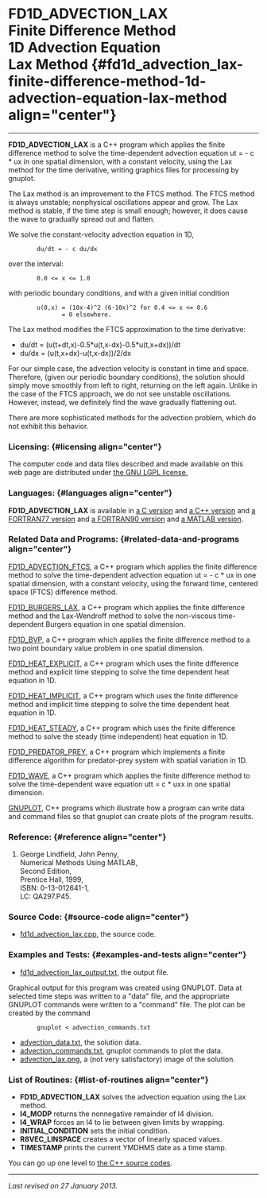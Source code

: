 FD1D\_ADVECTION\_LAX\
Finite Difference Method\
1D Advection Equation\
Lax Method {#fd1d_advection_lax-finite-difference-method-1d-advection-equation-lax-method align="center"}
=========================

------------------------------------------------------------------------

**FD1D\_ADVECTION\_LAX** is a C++ program which applies the finite
difference method to solve the time-dependent advection equation ut = -
c \* ux in one spatial dimension, with a constant velocity, using the
Lax method for the time derivative, writing graphics files for
processing by gnuplot.

The Lax method is an improvement to the FTCS method. The FTCS method is
always unstable; nonphysical oscillations appear and grow. The Lax
method is stable, if the time step is small enough; however, it does
cause the wave to gradually spread out and flatten.

We solve the constant-velocity advection equation in 1D,

            du/dt = - c du/dx
          

over the interval:

            0.0 <= x <= 1.0
          

with periodic boundary conditions, and with a given initial condition

            u(0,x) = (10x-4)^2 (6-10x)^2 for 0.4 <= x <= 0.6
                   = 0 elsewhere.
          

The Lax method modifies the FTCS approximation to the time derivative:

-   du/dt = (u(t+dt,x)-0.5\*u(t,x-dx)-0.5\*u(t,x+dx))/dt
-   du/dx = (u(t,x+dx)-u(t,x-dx))/2/dx

For our simple case, the advection velocity is constant in time and
space. Therefore, (given our periodic boundary conditions), the solution
should simply move smoothly from left to right, returning on the left
again. Unlike in the case of the FTCS approach, we do not see unstable
oscillations. However, instead, we definitely find the wave gradually
flattening out.

There are more sophisticated methods for the advection problem, which do
not exhibit this behavior.

### Licensing: {#licensing align="center"}

The computer code and data files described and made available on this
web page are distributed under [the GNU LGPL
license.](../../txt/gnu_lgpl.txt)

### Languages: {#languages align="center"}

**FD1D\_ADVECTION\_LAX** is available in [a C
version](../../c_src/fd1d_advection_lax/fd1d_advection_lax.html) and [a
C++ version](../../cpp_src/fd1d_advection_lax/fd1d_advection_lax.html)
and [a FORTRAN77
version](../../f77_src/fd1d_advection_lax/fd1d_advection_lax.html) and
[a FORTRAN90
version](../../f_src/fd1d_advection_lax/fd1d_advection_lax.html) and [a
MATLAB version](../../m_src/fd1d_advection_lax/fd1d_advection_lax.html).

### Related Data and Programs: {#related-data-and-programs align="center"}

[FD1D\_ADVECTION\_FTCS](../../cpp_src/fd1d_advection_ftcs/fd1d_advection_ftcs.html),
a C++ program which applies the finite difference method to solve the
time-dependent advection equation ut = - c \* ux in one spatial
dimension, with a constant velocity, using the forward time, centered
space (FTCS) difference method.

[FD1D\_BURGERS\_LAX](../../cpp_src/fd1d_burgers_lax/fd1d_burgers_lax.html),
a C++ program which applies the finite difference method and the
Lax-Wendroff method to solve the non-viscous time-dependent Burgers
equation in one spatial dimension.

[FD1D\_BVP](../../cpp_src/fd1d_bvp/fd1d_bvp.html), a C++ program which
applies the finite difference method to a two point boundary value
problem in one spatial dimension.

[FD1D\_HEAT\_EXPLICIT](../../cpp_src/fd1d_heat_explicit/fd1d_heat_explicit.html),
a C++ program which uses the finite difference method and explicit time
stepping to solve the time dependent heat equation in 1D.

[FD1D\_HEAT\_IMPLICIT](../../cpp_src/fd1d_heat_implicit/fd1d_heat_implicit.html),
a C++ program which uses the finite difference method and implicit time
stepping to solve the time dependent heat equation in 1D.

[FD1D\_HEAT\_STEADY](../../cpp_src/fd1d_heat_steady/fd1d_heat_steady.html),
a C++ program which uses the finite difference method to solve the
steady (time independent) heat equation in 1D.

[FD1D\_PREDATOR\_PREY](../../cpp_src/fd1d_predator_prey/fd1d_predator_prey.html),
a C++ program which implements a finite difference algorithm for
predator-prey system with spatial variation in 1D.

[FD1D\_WAVE](../../cpp_src/fd1d_wave/fd1d_wave.html), a C++ program
which applies the finite difference method to solve the time-dependent
wave equation utt = c \* uxx in one spatial dimension.

[GNUPLOT](../../cpp_src/gnuplot/gnuplot.html), C++ programs which
illustrate how a program can write data and command files so that
gnuplot can create plots of the program results.

### Reference: {#reference align="center"}

1.  George Lindfield, John Penny,\
    Numerical Methods Using MATLAB,\
    Second Edition,\
    Prentice Hall, 1999,\
    ISBN: 0-13-012641-1,\
    LC: QA297.P45.

### Source Code: {#source-code align="center"}

-   [fd1d\_advection\_lax.cpp](fd1d_advection_lax.cpp), the source code.

### Examples and Tests: {#examples-and-tests align="center"}

-   [fd1d\_advection\_lax\_output.txt](fd1d_advection_lax_output.txt),
    the output file.

Graphical output for this program was created using GNUPLOT. Data at
selected time steps was written to a "data" file, and the appropriate
GNUPLOT commands were written to a "command" file. The plot can be
created by the command

            gnuplot < advection_commands.txt
          

-   [advection\_data.txt](advection_data.txt), the solution data.
-   [advection\_commands.txt](advection_commands.txt), gnuplot commands
    to plot the data.
-   [advection\_lax.png](advection_lax.png), a (not very satisfactory)
    image of the solution.

### List of Routines: {#list-of-routines align="center"}

-   **FD1D\_ADVECTION\_LAX** solves the advection equation using the Lax
    method.
-   **I4\_MODP** returns the nonnegative remainder of I4 division.
-   **I4\_WRAP** forces an I4 to lie between given limits by wrapping.
-   **INITIAL\_CONDITION** sets the initial condition.
-   **R8VEC\_LINSPACE** creates a vector of linearly spaced values.
-   **TIMESTAMP** prints the current YMDHMS date as a time stamp.

You can go up one level to [the C++ source codes](../cpp_src.html).

------------------------------------------------------------------------

*Last revised on 27 January 2013.*
